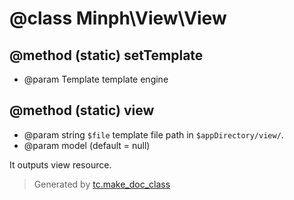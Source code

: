 # @class Minph\View\View

## @method (static) setTemplate
* @param Template template engine


## @method (static) view
* @param string `$file` template file path in `$appDirectory/view/`.
* @param model (default = null)

 It outputs view resource.




>Generated by [tc.make_doc_class](https://github.com/ISSKJ/toolc-dist/)
